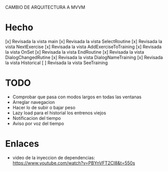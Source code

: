 CAMBIO DE ARQUITECTURA A MVVM

# Hecho
[x] Revisada la vista main
[x] Revisada la vista SelectRoutine
[x] Revisada la vista NextExercise
[x] Revisada la vista AddExerciseToTraining
[x] Revisada la vista OnSet
[x] Revisada la vista EndRoutine
[x] Revisada la vista DialogChangedRutine
[x] Revisada la vista DialogNameTraining
[x] Revisada la vista Historical
[ ] Revisada la vista SeeTraining

# TODO
- Comprobar que pasa con modos largos en todas las ventanas
- Arreglar navegacion
- Hacer lo de subir o bajar peso
- Lazy load para el historial los entrenos viejos
- Notificacion del tiempo
- Aviso por voz del tiempo



# Enlaces
- video de la inyeccion de dependencias: https://www.youtube.com/watch?v=PBYnVFT2CI8&t=550s

